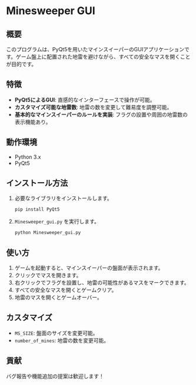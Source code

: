 # Minesweeper GUI

## 概要
このプログラムは、PyQt5を用いたマインスイーパーのGUIアプリケーションです。ゲーム盤上に配置された地雷を避けながら、すべての安全なマスを開くことが目的です。

## 特徴
- **PyQt5によるGUI**: 直感的なインターフェースで操作が可能。
- **カスタマイズ可能な地雷数**: 地雷の数を変更して難易度を調整可能。
- **基本的なマインスイーパーのルールを実装**: フラグの設置や周囲の地雷数の表示機能あり。

## 動作環境
- Python 3.x
- PyQt5

## インストール方法
1. 必要なライブラリをインストールします。
   ```sh
   pip install PyQt5
   ```

2. `Minesweeper_gui.py` を実行します。
   ```sh
   python Minesweeper_gui.py
   ```

## 使い方
1. ゲームを起動すると、マインスイーパーの盤面が表示されます。
2. クリックでマスを開きます。
3. 右クリックでフラグを設置し、地雷の可能性があるマスをマークできます。
4. すべての安全なマスを開くとゲームクリア。
5. 地雷のマスを開くとゲームオーバー。

## カスタマイズ
- `MS_SIZE`: 盤面のサイズを変更可能。
- `number_of_mines`: 地雷の数を変更可能。

## 貢献
バグ報告や機能追加の提案は歓迎します！

